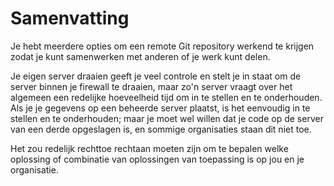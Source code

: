 # Samenvatting

Je hebt meerdere opties om een remote Git repository werkend te krijgen zodat je kunt samenwerken met anderen of je werk kunt delen.

Je eigen server draaien geeft je veel controle en stelt je in staat om de server binnen je firewall te draaien, maar zo'n server vraagt over het algemeen een redelijke hoeveelheid tijd om in te stellen en te onderhouden. Als je je gegevens op een beheerde server plaatst, is het eenvoudig in te stellen en te onderhouden; maar je moet wel willen dat je code op de server van een derde opgeslagen is, en sommige organisaties staan dit niet toe.

Het zou redelijk rechttoe rechtaan moeten zijn om te bepalen welke oplossing of combinatie van oplossingen van toepassing is op jou en je organisatie.
